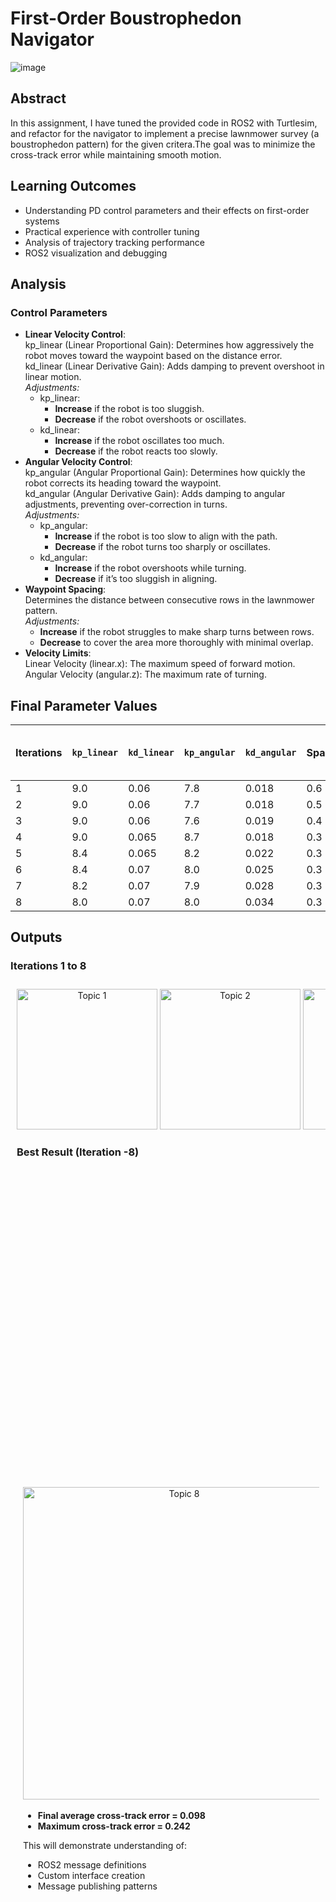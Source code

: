 # First-Order Boustrophedon Navigator
![image](https://github.com/user-attachments/assets/940fc6bc-fcee-4d11-8bc8-d53a650aaf80)

## Abstract
In this assignment, I have tuned the provided code in ROS2 with Turtlesim, and refactor for the navigator to implement a precise lawnmower survey (a boustrophedon pattern) for the given critera.The goal was to minimize the cross-track error while maintaining smooth motion.

## Learning Outcomes
- Understanding PD control parameters and their effects on first-order systems
- Practical experience with controller tuning
- Analysis of trajectory tracking performance
- ROS2 visualization and debugging

## Analysis
### Control Parameters
- **Linear Velocity Control**:<br>
kp_linear (Linear Proportional Gain): Determines how aggressively the robot moves toward the waypoint based on the distance error.<br>
kd_linear (Linear Derivative Gain): Adds damping to prevent overshoot in linear motion.<br>
*Adjustments:*
  * kp_linear:
    - **Increase** if the robot is too sluggish.
    - **Decrease** if the robot overshoots or oscillates.
  * kd_linear:
    - **Increase** if the robot oscillates too much.
    - **Decrease** if the robot reacts too slowly.
- **Angular Velocity Control**:<br>
kp_angular (Angular Proportional Gain): Determines how quickly the robot corrects its heading toward the waypoint.<br>
kd_angular (Angular Derivative Gain): Adds damping to angular adjustments, preventing over-correction in turns.<br>
*Adjustments:*
  * kp_angular:
    - **Increase** if the robot is too slow to align with the path.
    - **Decrease** if the robot turns too sharply or oscillates.
  * kd_angular:
    - **Increase** if the robot overshoots while turning.
    - **Decrease** if it’s too sluggish in aligning.
- **Waypoint Spacing**:<br>
Determines the distance between consecutive rows in the lawnmower pattern.<br>
*Adjustments:*
    - **Increase** if the robot struggles to make sharp turns between rows.
    - **Decrease** to cover the area more thoroughly with minimal overlap.
- **Velocity Limits**:<br>
Linear Velocity (linear.x): The maximum speed of forward motion.<br>
Angular Velocity (angular.z): The maximum rate of turning.<br>

## Final Parameter Values
|  Iterations  | `kp_linear` | `kd_linear` | `kp_angular` | `kd_angular` | Spacing | Avg Cross-Track Error |
|-------------|-------------|-------------|--------------|--------------|---------|-----------------------|
|      1      | 9.0         | 0.06        | 7.8          | 0.018        | 0.6     | 0.094                 |
|      2      | 9.0         | 0.06        | 7.7          | 0.018        | 0.5     | 0.098                 |
|      3      | 9.0         | 0.06        | 7.6          | 0.019        | 0.4     | 0.104                 |
|      4      | 9.0         | 0.065       | 8.7          | 0.018        | 0.3     | 0.078                 |
|      5      | 8.4         | 0.065       | 8.2          | 0.022        | 0.3     | 0.101                 |
|      6      | 8.4         | 0.07        | 8.0          | 0.025        | 0.3     | 0.095                 |
|      7      | 8.2         | 0.07        | 7.9          | 0.028        | 0.3     | 0.089                 |
|      8      | 8.0         | 0.07        | 8.0          | 0.034        | 0.3     | 0.098                 |

## Outputs

### Iterations 1 to 8 
<div style="max-width: 100%; overflow-x: auto; white-space: nowrap; padding: 10px;">

  <div style="display: inline-block; text-align: center; margin-right: 20px;">   
    <img src="https://github.com/user-attachments/assets/f649fc59-758b-4aad-8d92-1fb81592fc7e" alt="Topic 1" width="225" /> <img src="https://github.com/user-attachments/assets/146c4dc0-8493-4d44-86f0-d845fc02cfbb" alt="Topic 2" width="225" />  <img src="https://github.com/user-attachments/assets/18638419-1628-4346-9f8b-e977dcb2905c" alt="Topic 3" width="225" />  <img src="https://github.com/user-attachments/assets/af56ffc8-a98c-472a-9d60-7a0a9ce0527c" alt="Topic 4" width="225" />  
  </div>

  <div style="display: inline-block; text-align: center; margin-right: 20px;">
    <img src="https://github.com/user-attachments/assets/886e9c2e-33df-41d9-a98d-e8e1dd4d32ac" alt="Topic 5" width="225" />  <img src="https://github.com/user-attachments/assets/3c75a9c0-26b4-44b1-b5f1-545b3a880fa0" alt="Topic 6" width="225" />  <img src="https://github.com/user-attachments/assets/3fc9a753-656c-4f5d-9197-3d1ec63de82b" alt="Topic 7" width="225" />  <img src="https://github.com/user-attachments/assets/39de7f57-6d58-4ecb-8b2f-83f6cc4b58f2" alt="Topic 8" width="225" />
  </div>

### Best Result (Iteration -8)
<div style="max-width: 100%; overflow-x: auto; white-space: nowrap; padding: 10px;">

  <div style="display: inline-block; text-align: center; margin-right: 20px;">   
    <img src="https://github.com/user-attachments/assets/39de7f57-6d58-4ecb-8b2f-83f6cc4b58f2" alt="Topic 8" width="500" />
  </div>
<div style="display: inline-block; text-align: center; margin-right: 20px;">   
    <img src="https://github.com/user-attachments/assets/573d3163-76a2-4717-9054-4f8b82b9d9e7" alt="Topic 8" width="500" />
  </div>
  <div style="display: inline-block; text-align: center; margin-right: 20px;">   
    <img src="https://github.com/user-attachments/assets/ff75e5f2-4c64-4ff5-b2e9-17b62d78a0c7" alt="Topic 8" width="1000" /> 
  </div>
  
   - **Final average cross-track error = 0.098** 
   - **Maximum cross-track error = 0.242**


This will demonstrate understanding of:
- ROS2 message definitions
- Custom interface creation
- Message publishing patterns 
